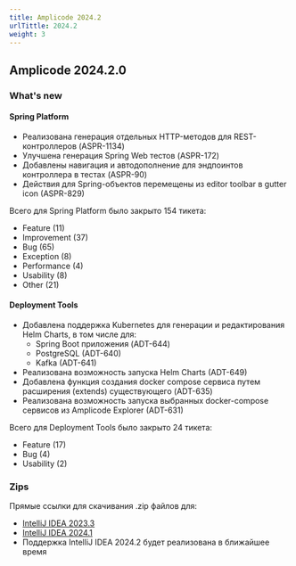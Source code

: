 ```yaml
---
title: Amplicode 2024.2
urlTittle: 2024.2
weight: 3
---
```


## Amplicode 2024.2.0

### What's new

#### Spring Platform

* Реализована генерация отдельных HTTP-методов для REST-контроллеров (ASPR-1134)
* Улучшена генерация Spring Web тестов (ASPR-172)
* Добавлены навигация и автодополнение для эндпоинтов контроллера в тестах (ASPR-90)
* Действия для Spring-объектов перемещены из editor toolbar в gutter icon (ASPR-829)

Всего для Spring Platform было закрыто 154 тикета:
* Feature (11)
* Improvement (37)
* Bug (65)
* Exception (8)
* Performance (4)
* Usability (8)
* Other (21)

#### Deployment Tools

* Добавлена поддержка Kubernetes для генерации и редактирования Helm Charts, в том числе для:
  * Spring Boot приложения (ADT-644)
  * PostgreSQL (ADT-640)
  * Kafka (ADT-641)
* Реализована возможность запуска Helm Charts (ADT-649)
* Добавлена функция создания docker compose сервиса путем расширения (extends) существующего (ADT-635)
* Реализована возможность запуска выбранных docker-compose сервисов из Amplicode Explorer (ADT-631)

Всего для Deployment Tools было закрыто 24 тикета:
* Feature (17)
* Bug (4)
* Usability (2)

### Zips

Прямые ссылки для скачивания .zip файлов для:
* [IntelliJ IDEA 2023.3](https://amplicode.ru/Amplicode/amplicode-2024.2.0-233-EAP.zip)
* [IntelliJ IDEA 2024.1](https://amplicode.ru/Amplicode/amplicode-2024.2.0-241-EAP.zip)
* Поддержка IntelliJ IDEA 2024.2 будет реализована в ближайшее время